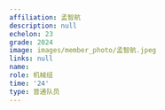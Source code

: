 ```yaml
---
affiliation: 孟智航
description: null
echelon: 23
grade: 2024
image: images/member_photo/孟智航.jpeg
links: null
name: 
role: 机械组
time: '24'
type: 普通队员
---
```

